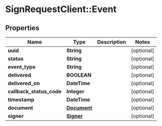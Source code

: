 # SignRequestClient::Event

## Properties
Name | Type | Description | Notes
------------ | ------------- | ------------- | -------------
**uuid** | **String** |  | [optional] 
**status** | **String** |  | [optional] 
**event_type** | **String** |  | [optional] 
**delivered** | **BOOLEAN** |  | [optional] 
**delivered_on** | **DateTime** |  | [optional] 
**callback_status_code** | **Integer** |  | [optional] 
**timestamp** | **DateTime** |  | [optional] 
**document** | [**Document**](Document.md) |  | [optional] 
**signer** | [**Signer**](Signer.md) |  | [optional] 


